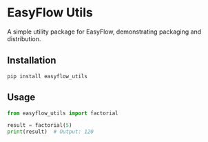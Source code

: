 # EasyFlow Utils

A simple utility package for EasyFlow, demonstrating packaging and distribution.

## Installation
```chatinput
pip install easyflow_utils

```

## Usage

```python
from easyflow_utils import factorial

result = factorial(5)
print(result)  # Output: 120